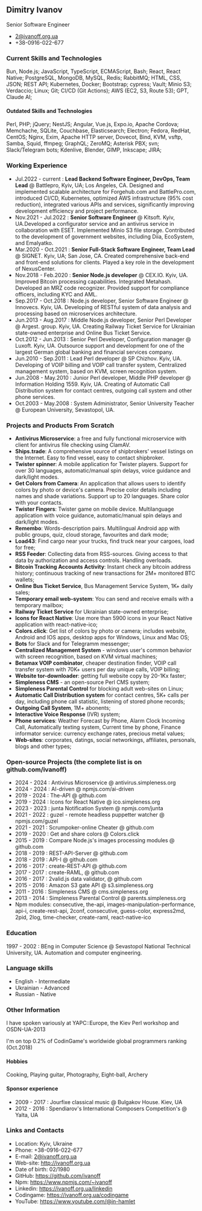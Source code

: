 ## Dimitry Ivanov

Senior Software Engineer

- 2@ivanoff.org.ua
- +38-0916-022-677

### Current Skills and Technologies
Bun, Node.js; JavaScript, TypeScript, ECMAScript, Bash; React, React Native; PostgreSQL, MongoDB, MySQL, Redis; RabbitMQ; HTML, CSS, JSON; REST API; Kubernetes, Docker; Bootstrap; cypress; Vault; Minio S3; Verdaccio; Linux; Git; CI/CD (Git Actions); AWS (EC2, S3, Route 53); GPT, Claude AI;

#### Outdated Skills and Technologies
Perl, PHP; jQuery; NestJS; Angular, Vue.js, Expo.io, Apache Cordova; Memchache, SQLite, Couchbase, Elasticsearch; Electron; Fedora, RedHat, CentOS; Nginx, Exim, Apache HTTP server, Dovecot, Bind, KVM, vsftp, Samba, Squid, ffmpeg; GraphQL; ZeroMQ; Asterisk PBX; svn; Slack/Telegram bots; Kdenlive, Blender, GIMP, Inkscape; JIRA;

### Working Experience
- Jul.2022 - current : **Lead Backend Software Engineer, DevOps, Team Lead** @ Battlepro, Kyiv, UA; Los Angeles, CA. Designed and implemented scalable architecture for Forgehub.com and BattlePro.com, introduced CI/CD, Kubernetes, optimized AWS infrastructure (95% cost reduction), integrated various APIs and services, significantly improving development efficiency and project performance.
- Nov.2021 - Jul.2022  : **Senior Software Engineer** @ Kitsoft. Kyiv, UA.Developed a configurator service and an antivirus service in collaboration with ESET. Implemented Minio S3 file storage. Contributed to the development of government websites, including Diia, EcoSystem, and Emalyatko.
- Mar.2020 - Oct.2021 : **Senior Full-Stack Software Engineer, Team Lead** @ SIGNET. Kyiv, UA; San Jose, CA. Created comprehensive back-end and front-end solutions for clients. Played a key role in the development of NexusCenter.
- Nov.2018 - Feb.2020 : **Senior Node.js developer** @ CEX.IO. Kyiv, UA. Improved Bitcoin processing capabilities. Integrated Metahash. Developed an MRZ code recognizer. Provided support for compliance officers, including KYC and AML.
- Sep.2017 - Oct.2018 : Node.js developer, Senior Software Engineer @ Innovecs. Kyiv, UA. Developing of RESTful system of data analysis and processing based on microservices architecture.
- Jun.2013 - Aug.2017 : Middle Node.js developer, Senior Perl Developer @ Argest. group. Kyiv, UA. Creating Railway Ticket Service for Ukrainian state-owned enterprise and Online Bus Ticket Service.
- Oct.2012 - Jun.2013 : Senior Perl Developer, Configuration manager @ Luxoft. Kyiv, UA. Outsource support and development for one of the largest German global banking and financial services company.
- Jun.2010 - Sep.2011 : Lead Perl developer @ SP Chizhov. Kyiv, UA. Developing of VOIP billing and VOIP call transfer system, Centralized management system, based on KVM, screen recognition system.
- Jun.2008 - May.2010 : Junior Perl developer, Middle PHP developer @ Information Holding 1559. Kyiv, UA. Creating of Automatic Call Distribution system for contact centres, outgoing call system and other phone services.
- Oct.2003 - May.2008 : System Administrator, Senior University Teacher @ European University, Sevastopol, UA.

### Projects and Products From Scratch
- **Antivirus Microservice**: a free and fully functional microservice with client for antivirus file checking using ClamAV.
- **Ships.trade**: A comprehensive source of shipbrokers' vessel listings on the Internet. Easy to find vessel, easy to contact shipbroker.
- **Twister spinner**: A mobile application for Twister players. Support for over 30 languages, automatic/manual spin delays, voice guidance and dark/light modes.
- **Get Colors from Camera**: An application that allows users to identify colors by photo or device's camera. Precise color details including names and shade variations. Support up to 20 languages. Share color with your contacts.
- **Twister Fingers**: Twister game on mobile device. Multilanguage application with voice guidance, automatic/manual spin delays and dark/light modes.
- **Remembo**: Words-description pairs. Multilingual Android app with public groups, quiz, cloud storage, favourites and dark mode;
- **Load43**: Find cargo near your trucks, find truck near your cargoes, load for free;
- **RSS Feeder**: Collecting data from RSS-sources. Giving access to that data by authorization and access controls. Handling overloads.
- **Bitcoin Tracking Accounts Activity**: Instant check any bitcoin address history; continuous tracking of new transactions for 2M+ monitored BTC wallets;
- **Online Bus Ticket Service**, Bus Management Service System, 1K+ daily sales;
- **Temporary email web-system**: You can send and receive emails with a temporary mailbox;
- **Railway Ticket Service** for Ukrainian state-owned enterprise;
- **Icons for React Native**: Use more than 5900 icons in your React Native application with react-native-ico;
- **Colors.click**: Get list of colors by photo or camera; includes website, Android and IOS apps, desktop apps for Windows, Linux and Mac OS;
- **Bots** for Slack and for Telegramm messenger;
- **Centralized Management System** - windows user's common behavior with screen recognition, based on KVM virtual machines;
- **Betamax VOIP combinator**, cheaper destination finder, VOIP call transfer system with 70K+ users per day unique calls, VOIP billing;
- **Website tor-downloader**: getting full website copy by 20-1Kx faster;
- **Simpleness CMS** - an open-source Perl CMS system;
- **Simpleness Parental Control** for blocking adult web-sites on Linux;
- **Automatic Call Distribution system** for contact centres, 5K+ calls per day, including phone call statistic, listening of stored phone records;
- **Outgoing Call System**, 1M+ abonents;
- **Interactive Voice Response** (IVR) system;
- **Phone services**: Weather Forecast by Phone, Alarm Clock Incoming Call, Automatically texting system, Current time by phone, Finance informator service: currency exchange rates, precious metal values;
- **Web-sites**: corporates, datings, social networkings, affiliates, personals, blogs and other types;

### Open-source Projects (the complete list is on github.com/ivanoff)
- 2024 - 2024 : Antivirus Microservice @ antivirus.simpleness.org
- 2024 - 2024 : AI-driven @ npmjs.com/ai-driven
- 2019 - 2024 : The-API @ github.com
- 2019 - 2024 : Icons for React Native @ ico.simpleness.org
- 2023 - 2023 : junta Notification System @ npmjs.com/junta
- 2021 - 2022 : guzel - remote headless puppetter watcher @ npmjs.com/guzel
- 2021 - 2021 : Scrumpoker-online Cheater @ github.com
- 2019 - 2020 : Get and share colors @ Colors.click
- 2015 - 2019 : Compare Node.js's images processing modules @ github.com
- 2018 - 2019 : REST-API-Server @ github.com
- 2018 - 2019 : API-I @ github.com
- 2016 - 2017 : create-REST-API @ github.com
- 2017 - 2017 : create-RAML, @ github.com
- 2016 - 2017 : 2valid.js data validator, @ github.com
- 2015 - 2016 : Amazon S3 gate API @ s3.simpleness.org
- 2011 - 2016 : Simpleness CMS @ cms.simpleness.org
- 2013 - 2014 : Simpleness Parental Control @ parents.simpleness.org
- Npm modules: consecutive, the-api, images-manipulation-performance, api-i, create-rest-api, 2conf, consecutive, guess-color, express2md, 2pid, 2log, time-checker, create-raml, react-native-ico

### Education
1997 - 2002 : BEng in Computer Science @ Sevastopol National Technical University, UA. Automation and computer engineering.

### Language skills
- English - Intermediate
- Ukrainian - Advanced
- Russian - Native

### Other Information

I have spoken variously at YAPC::Europe, the Kiev Perl workshop and OSDN-UA-2013

I'm on top 0.2% of CodinGame's worldwide global programmers ranking (Oct.2018)

#### Hobbies
Cooking, Playing guitar, Photography, Eight-ball, Archery

#### Sponsor experience
- 2009 - 2017 : Jourfixe classical music @ Bulgakov House. Kiev, UA
- 2012 - 2016 : Spendiarov's International Composers Competition's @ Yalta, UA

### Links and Contacts

- Location: Kyiv, Ukraine
- Phone: +38-0916-022-677
- E-mail: 2@ivanoff.org.ua
- Web-site: http://ivanoff.org.ua
- Date of birth: 02/1980
- GitHub: https://github.com/ivanoff
- Npm: https://www.npmjs.com/~ivanoff
- Linkedin: https://ivanoff.org.ua/linkedin
- Codingame: https://ivanoff.org.ua/codingame
- YouTube: https://www.youtube.com/@in-hamlet
